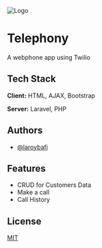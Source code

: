 
![Logo](https://upload.wikimedia.org/wikipedia/commons/thumb/3/36/Logo.min.svg/352px-Logo.min.svg.png?20200603074624)


# Telephony

A webphone app using Twilio


## Tech Stack

**Client:** HTML, AJAX, Bootstrap

**Server:** Laravel, PHP


## Authors

- [@laroybafi](https://www.github.com/laroybafi)


## Features

- CRUD for Customers Data
- Make a call
- Call History


## License

[MIT](https://choosealicense.com/licenses/mit/)

